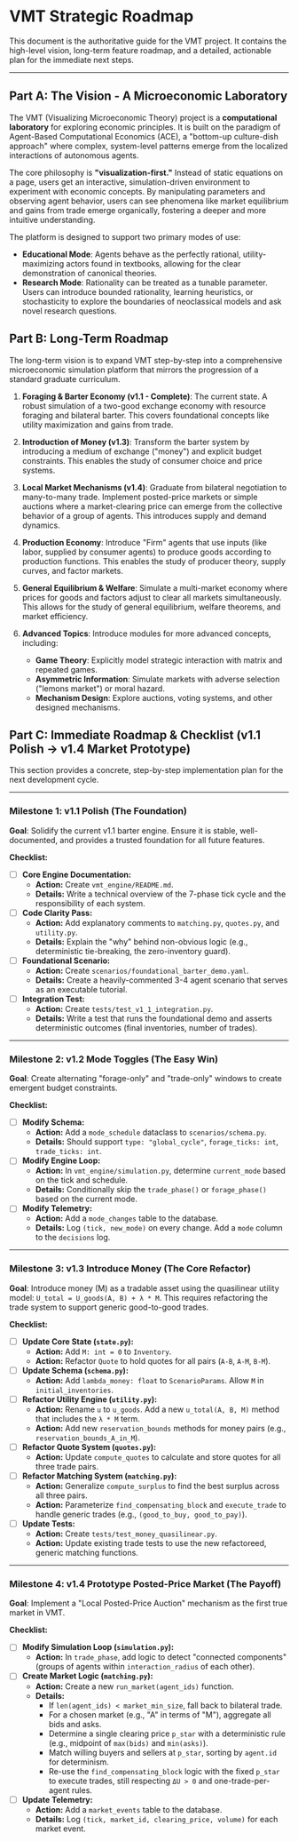 # VMT Strategic Roadmap

This document is the authoritative guide for the VMT project. It contains the high-level vision, long-term feature roadmap, and a detailed, actionable plan for the immediate next steps.

---

## Part A: The Vision - A Microeconomic Laboratory

The VMT (Visualizing Microeconomic Theory) project is a **computational laboratory** for exploring economic principles. It is built on the paradigm of Agent-Based Computational Economics (ACE), a "bottom-up culture-dish approach" where complex, system-level patterns emerge from the localized interactions of autonomous agents.

The core philosophy is **"visualization-first."** Instead of static equations on a page, users get an interactive, simulation-driven environment to experiment with economic concepts. By manipulating parameters and observing agent behavior, users can see phenomena like market equilibrium and gains from trade emerge organically, fostering a deeper and more intuitive understanding.

The platform is designed to support two primary modes of use:
-   **Educational Mode**: Agents behave as the perfectly rational, utility-maximizing actors found in textbooks, allowing for the clear demonstration of canonical theories.
-   **Research Mode**: Rationality can be treated as a tunable parameter. Users can introduce bounded rationality, learning heuristics, or stochasticity to explore the boundaries of neoclassical models and ask novel research questions.

## Part B: Long-Term Roadmap

The long-term vision is to expand VMT step-by-step into a comprehensive microeconomic simulation platform that mirrors the progression of a standard graduate curriculum.

1.  **Foraging & Barter Economy (v1.1 - Complete)**: The current state. A robust simulation of a two-good exchange economy with resource foraging and bilateral barter. This covers foundational concepts like utility maximization and gains from trade.

2.  **Introduction of Money (v1.3)**: Transform the barter system by introducing a medium of exchange ("money") and explicit budget constraints. This enables the study of consumer choice and price systems.

3.  **Local Market Mechanisms (v1.4)**: Graduate from bilateral negotiation to many-to-many trade. Implement posted-price markets or simple auctions where a market-clearing price can emerge from the collective behavior of a group of agents. This introduces supply and demand dynamics.

4.  **Production Economy**: Introduce "Firm" agents that use inputs (like labor, supplied by consumer agents) to produce goods according to production functions. This enables the study of producer theory, supply curves, and factor markets.

5.  **General Equilibrium & Welfare**: Simulate a multi-market economy where prices for goods and factors adjust to clear all markets simultaneously. This allows for the study of general equilibrium, welfare theorems, and market efficiency.

6.  **Advanced Topics**: Introduce modules for more advanced concepts, including:
    -   **Game Theory**: Explicitly model strategic interaction with matrix and repeated games.
    -   **Asymmetric Information**: Simulate markets with adverse selection ("lemons market") or moral hazard.
    -   **Mechanism Design**: Explore auctions, voting systems, and other designed mechanisms.

## Part C: Immediate Roadmap & Checklist (v1.1 Polish → v1.4 Market Prototype)

This section provides a concrete, step-by-step implementation plan for the next development cycle.

---

### **Milestone 1: v1.1 Polish (The Foundation)**

**Goal**: Solidify the current v1.1 barter engine. Ensure it is stable, well-documented, and provides a trusted foundation for all future features.

**Checklist:**
- [ ] **Core Engine Documentation:**
    - **Action:** Create `vmt_engine/README.md`.
    - **Details:** Write a technical overview of the 7-phase tick cycle and the responsibility of each system.
- [ ] **Code Clarity Pass:**
    - **Action:** Add explanatory comments to `matching.py`, `quotes.py`, and `utility.py`.
    - **Details:** Explain the "why" behind non-obvious logic (e.g., deterministic tie-breaking, the zero-inventory guard).
- [ ] **Foundational Scenario:**
    - **Action:** Create `scenarios/foundational_barter_demo.yaml`.
    - **Details:** Create a heavily-commented 3-4 agent scenario that serves as an executable tutorial.
- [ ] **Integration Test:**
    - **Action:** Create `tests/test_v1_1_integration.py`.
    - **Details:** Write a test that runs the foundational demo and asserts deterministic outcomes (final inventories, number of trades).

---

### **Milestone 2: v1.2 Mode Toggles (The Easy Win)**

**Goal**: Create alternating "forage-only" and "trade-only" windows to create emergent budget constraints.

**Checklist:**
- [ ] **Modify Schema:**
    - **Action:** Add a `mode_schedule` dataclass to `scenarios/schema.py`.
    - **Details:** Should support `type: "global_cycle"`, `forage_ticks: int`, `trade_ticks: int`.
- [ ] **Modify Engine Loop:**
    - **Action:** In `vmt_engine/simulation.py`, determine `current_mode` based on the tick and schedule.
    - **Details:** Conditionally skip the `trade_phase()` or `forage_phase()` based on the current mode.
- [ ] **Modify Telemetry:**
    - **Action:** Add a `mode_changes` table to the database.
    - **Details:** Log `(tick, new_mode)` on every change. Add a `mode` column to the `decisions` log.

---

### **Milestone 3: v1.3 Introduce Money (The Core Refactor)**

**Goal**: Introduce money (M) as a tradable asset using the quasilinear utility model: `U_total = U_goods(A, B) + λ * M`. This requires refactoring the trade system to support generic good-to-good trades.

**Checklist:**
- [ ] **Update Core State (`state.py`):**
    - **Action:** Add `M: int = 0` to `Inventory`.
    - **Action:** Refactor `Quote` to hold quotes for all pairs (`A-B`, `A-M`, `B-M`).
- [ ] **Update Schema (`schema.py`):**
    - **Action:** Add `lambda_money: float` to `ScenarioParams`. Allow `M` in `initial_inventories`.
- [ ] **Refactor Utility Engine (`utility.py`):**
    - **Action:** Rename `u` to `u_goods`. Add a new `u_total(A, B, M)` method that includes the `λ * M` term.
    - **Action:** Add new `reservation_bounds` methods for money pairs (e.g., `reservation_bounds_A_in_M`).
- [ ] **Refactor Quote System (`quotes.py`):**
    - **Action:** Update `compute_quotes` to calculate and store quotes for all three trade pairs.
- [ ] **Refactor Matching System (`matching.py`):**
    - **Action:** Generalize `compute_surplus` to find the best surplus across all three pairs.
    - **Action:** Parameterize `find_compensating_block` and `execute_trade` to handle generic trades (e.g., `(good_to_buy, good_to_pay)`).
- [ ] **Update Tests:**
    - **Action:** Create `tests/test_money_quasilinear.py`.
    - **Action:** Update existing trade tests to use the new refactoreed, generic matching functions.

---

### **Milestone 4: v1.4 Prototype Posted-Price Market (The Payoff)**

**Goal**: Implement a "Local Posted-Price Auction" mechanism as the first true market in VMT.

**Checklist:**
- [ ] **Modify Simulation Loop (`simulation.py`):**
    - **Action:** In `trade_phase`, add logic to detect "connected components" (groups of agents within `interaction_radius` of each other).
- [ ] **Create Market Logic (`matching.py`):**
    - **Action:** Create a new `run_market(agent_ids)` function.
    - **Details:**
        - If `len(agent_ids) < market_min_size`, fall back to bilateral trade.
        - For a chosen market (e.g., "A" in terms of "M"), aggregate all bids and asks.
        - Determine a single clearing price `p_star` with a deterministic rule (e.g., midpoint of `max(bids)` and `min(asks)`).
        - Match willing buyers and sellers at `p_star`, sorting by `agent.id` for determinism.
        - Re-use the `find_compensating_block` logic with the fixed `p_star` to execute trades, still respecting `ΔU > 0` and one-trade-per-agent rules.
- [ ] **Update Telemetry:**
    - **Action:** Add a `market_events` table to the database.
    - **Details:** Log `(tick, market_id, clearing_price, volume)` for each market event.
